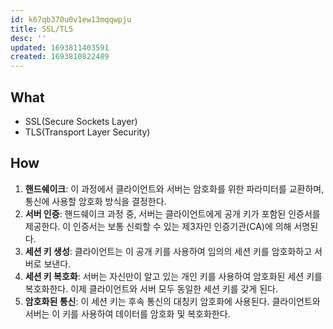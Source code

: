 ```yaml
---
id: k67qb370u0v1ew13mqqwpju
title: SSL/TLS
desc: ''
updated: 1693811403591
created: 1693810822489
---
```


## What
- SSL(Secure Sockets Layer)
- TLS(Transport Layer Security)

## How

1. **핸드쉐이크**: 
이 과정에서 클라이언트와 서버는 암호화를 위한 파라미터를 교환하며, 통신에 사용할 암호화 방식을 결정한다.
2. **서버 인증**:
핸드쉐이크 과정 중, 서버는 클라이언트에게 공개 키가 포함된 인증서를 제공한다. 이 인증서는 보통 신뢰할 수 있는 제3자인 인증기관(CA)에 의해 서명된다.
3. **세션 키 생성**:
클라이언트는 이 공개 키를 사용하여 임의의 세션 키를 암호화하고 서버로 보낸다.
4. **세션 키 복호화**:
서버는 자신만이 알고 있는 개인 키를 사용하여 암호화된 세션 키를 복호화한다. 이제 클라이언트와 서버 모두 동일한 세션 키를 갖게 된다.
5. **암호화된 통신**:
이 세션 키는 후속 통신의 대칭키 암호화에 사용된다. 클라이언트와 서버는 이 키를 사용하여 데이터를 암호화 및 복호화한다.